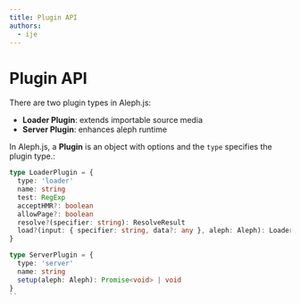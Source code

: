 ```yaml
---
title: Plugin API
authors:
  - ije
---
```


# Plugin API

There are two plugin types in Aleph.js:

- **Loader Plugin**: extends importable source media
- **Server Plugin**: enhances aleph runtime

In Aleph.js, a **Plugin** is an object with options and the `type` specifies the plugin type.:

```ts
type LoaderPlugin = {
  type: 'loader'
  name: string
  test: RegExp
  acceptHMR?: boolean
  allowPage?: boolean
  resolve?(specifier: string): ResolveResult
  load?(input: { specifier: string, data?: any }, aleph: Aleph): LoaderOutput | Promise<LoaderOutput>
}

type ServerPlugin = {
  type: 'server'
  name: string
  setup(aleph: Aleph): Promise<void> | void
}
``